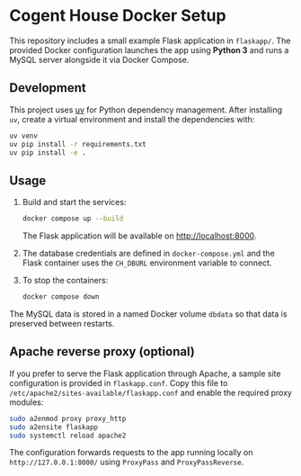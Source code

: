 # Cogent House Docker Setup

This repository includes a small example Flask application in `flaskapp/`.
The provided Docker configuration launches the app using **Python 3** and
runs a MySQL server alongside it via Docker Compose.

## Development

This project uses [uv](https://github.com/astral-sh/uv) for Python dependency
management. After installing `uv`, create a virtual environment and install the
dependencies with:

```bash
uv venv
uv pip install -r requirements.txt
uv pip install -e .
```

## Usage

1. Build and start the services:

   ```bash
   docker compose up --build
   ```

   The Flask application will be available on [http://localhost:8000](http://localhost:8000).

2. The database credentials are defined in `docker-compose.yml` and the
   Flask container uses the `CH_DBURL` environment variable to connect.

3. To stop the containers:

   ```bash
   docker compose down
   ```

The MySQL data is stored in a named Docker volume `dbdata` so that data is
preserved between restarts.

## Apache reverse proxy (optional)

If you prefer to serve the Flask application through Apache, a sample site
configuration is provided in `flaskapp.conf`. Copy this file to
`/etc/apache2/sites-available/flaskapp.conf` and enable the required proxy
modules:

```bash
sudo a2enmod proxy proxy_http
sudo a2ensite flaskapp
sudo systemctl reload apache2
```

The configuration forwards requests to the app running locally on
`http://127.0.0.1:8000/` using `ProxyPass` and `ProxyPassReverse`.

